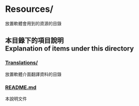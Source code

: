 # Resources/
放置軟體會用到的資源的目錄

## 本目錄下的項目說明<br />Explanation of items under this directory
### [Translations/](Translations/)
放置軟體介面翻譯資料的目錄

### [README.md](README.md)
本說明文件
